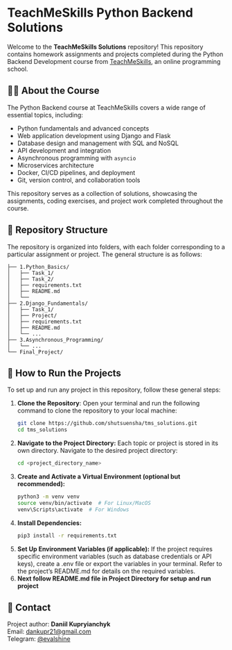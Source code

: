 # TeachMeSkills Python Backend Solutions

Welcome to the **TeachMeSkills Solutions** repository! This repository contains homework assignments and projects completed during the Python Backend Development course from [TeachMeSkills](https://teachmeskills.by/), an online programming school.

## 🧑‍💻 About the Course

The Python Backend course at TeachMeSkills covers a wide range of essential topics, including:

- Python fundamentals and advanced concepts
- Web application development using Django and Flask
- Database design and management with SQL and NoSQL
- API development and integration
- Asynchronous programming with `asyncio`
- Microservices architecture
- Docker, CI/CD pipelines, and deployment
- Git, version control, and collaboration tools

This repository serves as a collection of solutions, showcasing the assignments, coding exercises, and project work completed throughout the course.

## 📂 Repository Structure

The repository is organized into folders, with each folder corresponding to a particular assignment or project. The general structure is as follows:

```plaintext
├── 1.Python_Basics/
│   ├── Task_1/
│   ├── Task_2/
│   ├── requirements.txt
│   ├── README.md
│   └── 
├── 2.Django_Fundamentals/
│   ├── Task_1/
│   ├── Project/
│   ├── requirements.txt
│   ├── README.md
│   └── ...
├── 3.Asynchronous_Programming/
│   └── ...
└── Final_Project/
```

## 🔧 How to Run the Projects

To set up and run any project in this repository, follow these general steps:

1. **Clone the Repository**:
   Open your terminal and run the following command to clone the repository to your local machine:
   ```bash
   git clone https://github.com/shutsuensha/tms_solutions.git
   cd tms_solutions
   ```
2. **Navigate to the Project Directory:**
   Each topic or project is stored in its own directory. Navigate to the desired project directory:
   ```bash
   cd <project_directory_name>
   ```
3. **Create and Activate a Virtual Environment (optional but recommended):**
   ```bash
   python3 -m venv venv
   source venv/bin/activate  # For Linux/MacOS
   venv\Scripts\activate  # For Windows
   ```
4. **Install Dependencies:**
   ```bash
   pip3 install -r requirements.txt
   ```
5. **Set Up Environment Variables (if applicable):**
   If the project requires specific environment variables (such as database credentials or API keys), create a .env file or export the variables in your terminal. Refer to the project’s README.md for details on the required variables.
6. **Next follow README.md file in Project Directory for setup and run project**

## 📧 Contact
Project author: **Daniil Kupryianchyk**  
Email: dankupr21@gmail.com  
Telegram: [@evalshine](https://t.me/evalshine)
